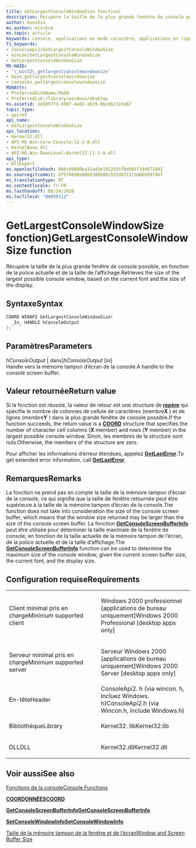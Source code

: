 ```yaml
---
title: GetLargestConsoleWindowSize fonction)
description: Récupère la taille de la plus grande fenêtre de console possible, en fonction de la police actuelle et de la taille de l’affichage.
author: miniksa
ms.author: miniksa
ms.topic: article
keywords: console, applications en mode caractère, applications en ligne de commande, applications Terminal Server, API de console
f1_keywords:
- consoleapi2/GetLargestConsoleWindowSize
- wincon/GetLargestConsoleWindowSize
- GetLargestConsoleWindowSize
MS-HAID:
- '\_win32\_getlargestconsolewindowsize'
- base.getlargestconsolewindowsize
- consoles.getlargestconsolewindowsize
MSHAttr:
- PreferredSiteName:MSDN
- PreferredLib:/library/windows/desktop
ms.assetid: 3e5897f3-4987-4a82-ab19-06c0b231ba67
topic_type:
- apiref
api_name:
- GetLargestConsoleWindowSize
api_location:
- Kernel32.dll
- API-MS-Win-Core-Console-l2-1-0.dll
- KernelBase.dll
- API-MS-Win-DownLevel-Kernel32-l1-1-0.dll
api_type:
- DllExport
ms.openlocfilehash: 086c09b00ba15ad3e1922655fbd9b5f39d872d41
ms.sourcegitcommit: b75f4688e080d300b80c552d0711fdd86b9974bf
ms.translationtype: MT
ms.contentlocale: fr-FR
ms.lasthandoff: 08/24/2020
ms.locfileid: "89059113"
---
```

# <a name="getlargestconsolewindowsize-function"></a><span data-ttu-id="2ca0a-104">GetLargestConsoleWindowSize fonction)</span><span class="sxs-lookup"><span data-stu-id="2ca0a-104">GetLargestConsoleWindowSize function</span></span>


<span data-ttu-id="2ca0a-105">Récupère la taille de la plus grande fenêtre de console possible, en fonction de la police actuelle et de la taille de l’affichage.</span><span class="sxs-lookup"><span data-stu-id="2ca0a-105">Retrieves the size of the largest possible console window, based on the current font and the size of the display.</span></span>

<a name="syntax"></a><span data-ttu-id="2ca0a-106">Syntaxe</span><span class="sxs-lookup"><span data-stu-id="2ca0a-106">Syntax</span></span>
------

```C
COORD WINAPI GetLargestConsoleWindowSize(
  _In_ HANDLE hConsoleOutput
);
```

<a name="parameters"></a><span data-ttu-id="2ca0a-107">Paramètres</span><span class="sxs-lookup"><span data-stu-id="2ca0a-107">Parameters</span></span>
----------

<span data-ttu-id="2ca0a-108">*hConsoleOutput* \[ dans\]</span><span class="sxs-lookup"><span data-stu-id="2ca0a-108">*hConsoleOutput* \[in\]</span></span>  
<span data-ttu-id="2ca0a-109">Handle vers la mémoire tampon d’écran de la console.</span><span class="sxs-lookup"><span data-stu-id="2ca0a-109">A handle to the console screen buffer.</span></span>

<a name="return-value"></a><span data-ttu-id="2ca0a-110">Valeur retournée</span><span class="sxs-lookup"><span data-stu-id="2ca0a-110">Return value</span></span>
------------

<span data-ttu-id="2ca0a-111">Si la fonction est réussie, la valeur de retour est une structure de [**repère**](coord-str.md) qui spécifie le nombre de colonnes de cellule de caractères (membre**X** ) et de lignes (membre**Y** ) dans la plus grande fenêtre de console possible.</span><span class="sxs-lookup"><span data-stu-id="2ca0a-111">If the function succeeds, the return value is a [**COORD**](coord-str.md) structure that specifies the number of character cell columns (**X** member) and rows (**Y** member) in the largest possible console window.</span></span> <span data-ttu-id="2ca0a-112">Sinon, les membres de la structure sont nuls.</span><span class="sxs-lookup"><span data-stu-id="2ca0a-112">Otherwise, the members of the structure are zero.</span></span>

<span data-ttu-id="2ca0a-113">Pour afficher les informations d’erreur étendues, appelez [**GetLastError**](https://msdn.microsoft.com/library/windows/desktop/ms679360).</span><span class="sxs-lookup"><span data-stu-id="2ca0a-113">To get extended error information, call [**GetLastError**](https://msdn.microsoft.com/library/windows/desktop/ms679360).</span></span>

<a name="remarks"></a><span data-ttu-id="2ca0a-114">Remarques</span><span class="sxs-lookup"><span data-stu-id="2ca0a-114">Remarks</span></span>
-------

<span data-ttu-id="2ca0a-115">La fonction ne prend pas en compte la taille de la mémoire tampon d’écran de la console, ce qui signifie que la taille de fenêtre retournée peut être supérieure à la taille de la mémoire tampon d’écran de la console.</span><span class="sxs-lookup"><span data-stu-id="2ca0a-115">The function does not take into consideration the size of the console screen buffer, which means that the window size returned may be larger than the size of the console screen buffer.</span></span> <span data-ttu-id="2ca0a-116">La fonction [**GetConsoleScreenBufferInfo**](getconsolescreenbufferinfo.md) peut être utilisée pour déterminer la taille maximale de la fenêtre de console, en fonction de la taille actuelle de la mémoire tampon de l’écran, de la police actuelle et de la taille d’affichage.</span><span class="sxs-lookup"><span data-stu-id="2ca0a-116">The [**GetConsoleScreenBufferInfo**](getconsolescreenbufferinfo.md) function can be used to determine the maximum size of the console window, given the current screen buffer size, the current font, and the display size.</span></span>

<a name="requirements"></a><span data-ttu-id="2ca0a-117">Configuration requise</span><span class="sxs-lookup"><span data-stu-id="2ca0a-117">Requirements</span></span>
------------

<table>
<colgroup>
<col width="50%" />
<col width="50%" />
</colgroup>
<tbody>
<tr class="odd">
<td><p><span data-ttu-id="2ca0a-118">Client minimal pris en charge</span><span class="sxs-lookup"><span data-stu-id="2ca0a-118">Minimum supported client</span></span></p></td>
<td><p><span data-ttu-id="2ca0a-119">Windows 2000 professionnel [applications de bureau uniquement]</span><span class="sxs-lookup"><span data-stu-id="2ca0a-119">Windows 2000 Professional [desktop apps only]</span></span></p></td>
</tr>
<tr class="even">
<td><p><span data-ttu-id="2ca0a-120">Serveur minimal pris en charge</span><span class="sxs-lookup"><span data-stu-id="2ca0a-120">Minimum supported server</span></span></p></td>
<td><p><span data-ttu-id="2ca0a-121">Serveur Windows 2000 [applications de bureau uniquement]</span><span class="sxs-lookup"><span data-stu-id="2ca0a-121">Windows 2000 Server [desktop apps only]</span></span></p></td>
</tr>
<tr class="odd">
<td><p><span data-ttu-id="2ca0a-122">En-tête</span><span class="sxs-lookup"><span data-stu-id="2ca0a-122">Header</span></span></p></td>
<td><span data-ttu-id="2ca0a-123">ConsoleApi2. h (via wincon. h, incluez Windows. h)</span><span class="sxs-lookup"><span data-stu-id="2ca0a-123">ConsoleApi2.h (via Wincon.h, include Windows.h)</span></span></td>
</tr>
<tr class="even">
<td><p><span data-ttu-id="2ca0a-124">Bibliothèque</span><span class="sxs-lookup"><span data-stu-id="2ca0a-124">Library</span></span></p></td>
<td><span data-ttu-id="2ca0a-125">Kernel32. lib</span><span class="sxs-lookup"><span data-stu-id="2ca0a-125">Kernel32.lib</span></span></td>
</tr>
<tr class="odd">
<td><p><span data-ttu-id="2ca0a-126">DLL</span><span class="sxs-lookup"><span data-stu-id="2ca0a-126">DLL</span></span></p></td>
<td><span data-ttu-id="2ca0a-127">Kernel32.dll</span><span class="sxs-lookup"><span data-stu-id="2ca0a-127">Kernel32.dll</span></span></td>
</tr>
<tr class="even">
</tr>
<tr class="odd">
</tr>
<tr class="even">
</tr>
</tbody>
</table>

## <a name="span-idsee_alsospansee-also"></a><span data-ttu-id="2ca0a-128"><span id="see_also"></span>Voir aussi</span><span class="sxs-lookup"><span data-stu-id="2ca0a-128"><span id="see_also"></span>See also</span></span>


[<span data-ttu-id="2ca0a-129">Fonctions de la console</span><span class="sxs-lookup"><span data-stu-id="2ca0a-129">Console Functions</span></span>](console-functions.md)

[<span data-ttu-id="2ca0a-130">**COORDONNÉES**</span><span class="sxs-lookup"><span data-stu-id="2ca0a-130">**COORD**</span></span>](coord-str.md)

[<span data-ttu-id="2ca0a-131">**GetConsoleScreenBufferInfo**</span><span class="sxs-lookup"><span data-stu-id="2ca0a-131">**GetConsoleScreenBufferInfo**</span></span>](getconsolescreenbufferinfo.md)

[<span data-ttu-id="2ca0a-132">**SetConsoleWindowInfo**</span><span class="sxs-lookup"><span data-stu-id="2ca0a-132">**SetConsoleWindowInfo**</span></span>](setconsolewindowinfo.md)

[<span data-ttu-id="2ca0a-133">Taille de la mémoire tampon de la fenêtre et de l’écran</span><span class="sxs-lookup"><span data-stu-id="2ca0a-133">Window and Screen Buffer Size</span></span>](window-and-screen-buffer-size.md)

 

 




